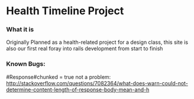 # Health Timeline Project

### What it is
  Originally Planned as a health-related project for a design class,
this site is also our first real foray into rails development from
start to finish


### Known Bugs:

#Response#chunked = true
not a problem:
http://stackoverflow.com/questions/7082364/what-does-warn-could-not-determine-content-length-of-response-body-mean-and-h
